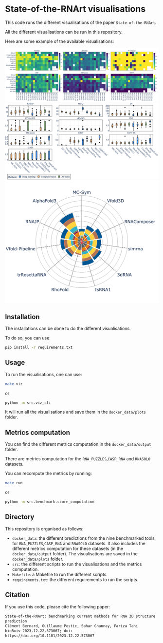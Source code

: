 # State-of-the-RNArt visualisations

This code runs the different visualisations of the paper `State-of-the-RNArt`. 

All the different visualisations can be run in this repository.

Here are some example of the available visualisations:

![](docker_data/plots/heatmap/RNA_PUZZLES_heatmap.png)
![](docker_data/plots/boxplot/RNASOLO_box.png)
![](docker_data/plots/polar/CASP_RNA.png)

## Installation

The installations can be done to do the different visualisations. 

To do so, you can use: 
```bash
pip install -r requirements.txt
```

## Usage

To run the visualisations, one can use:
```bash
make viz
```
or 
```bash
python -m src.viz_cli
```

It will run all the visualisations and save them in the `docker_data/plots` folder.


## Metrics computation

You can find the different metrics computation in the `docker_data/output` folder.

There are metrics computation for the `RNA_PUZZLES`,`CASP_RNA` and `RNASOLO` datasets.

You can recompute the metrics by running:
```bash
make run
```
or 
```bash
python -m src.benchmark.score_computation
```

## Directory

This repository is organised as follows:
- `docker_data`: the different predictions from the nine benchmarked tools for `RNA_PUZZLES`,`CASP_RNA` and `RNASOLO` datasets.
                 It also includes the different metrics computation for these datasets (in the `docker_data/output` folder).
                 The visualisations are saved in the `docker_data/plots` folder.
- `src`: the different scripts to run the visualisations and the metrics computation.
- `Makefile`: a Makefile to run the different scripts.
- `requirements.txt`: the different requirements to run the scripts.

## Citation

If you use this code, please cite the following paper:

```
State-of-the-RNArt: benchmarking current methods for RNA 3D structure prediction
Clément Bernard, Guillaume Postic, Sahar Ghannay, Fariza Tahi
bioRxiv 2023.12.22.573067; doi: https://doi.org/10.1101/2023.12.22.573067
```